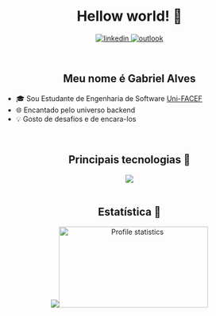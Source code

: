 
<h1 align="center">Hellow world! 👋</h1>
<p align="center">
  <a href="https://www.linkedin.com/in/dev-gabriel-alves/">
    <img src="https://img.shields.io/badge/LinkedIn-0077B5?style=for-the-badge&logo=linkedin&logoColor=white" alt="linkedin">
  </a>
  <a href="mailto:gabrieldamasceno881@outlook.com">
    <img src="https://img.shields.io/badge/Microsoft_Outlook-0078D4?style=for-the-badge&logo=microsoft-outlook&logoColor=white" alt="outlook">
  </a>
</p>

<br>
<div>
<h2 align="center"> Meu nome é Gabriel Alves</h2>
<ul>
  <li>🎓 Sou Estudante de Engenharia de Software <a href="https://www.unifacef.com.br/">Uni-FACEF</a></li>
  <li>🌐 Encantado pelo universo backend</li>
  <li>💡 Gosto de desafios e de encara-los</li>
</ul>
</div>
<br>
<div>
<h2 align="center">Principais tecnologias 🚀</h2>
<div align="center">
<img src="https://skillicons.dev/icons?i=java,spring,react,postgres,gcp,kafka,rabbitmq,docker,git,maven,idea,&perline=14" />
</div>
</div>
<br>
<div>
<h2 align="center" id="#removerLinha">Estatística 📖</h2>
<p align="center">
  <img src="https://github-readme-stats-git-masterrstaa-rickstaa.vercel.app/api/top-langs/?username=devalvesg&layout=compact&hide_border=true&theme=tokyonight"><a><img src="https://github-profile-summary-cards.vercel.app/api/cards/stats?username=devalvesg&theme=tokyonight" alt="Profile statistics" width="300px" height="163" style="border: none"></a>
</p>
</div>

  


<style>
    #removerLinha::after {
        content: '';
        display: block;
        height: 0;
        border-top: none;
    }
</style>
